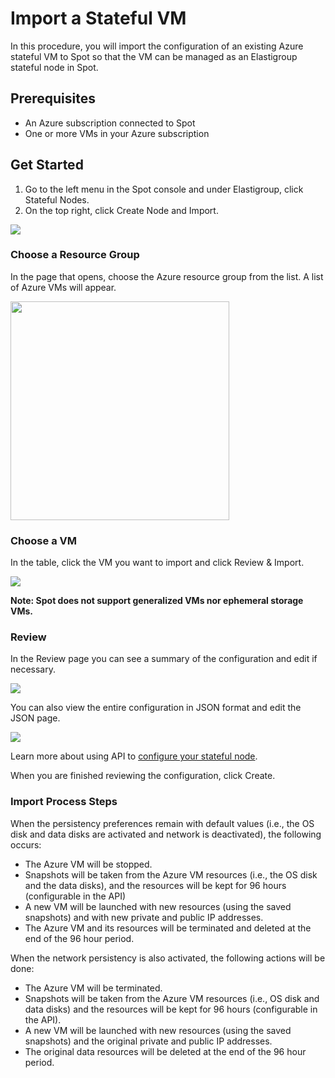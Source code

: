 # Import a Stateful VM

In this procedure, you will import the configuration of an existing Azure stateful VM to Spot so that the VM can be managed as an Elastigroup stateful node in Spot.

## Prerequisites

* An Azure subscription connected to Spot
* One or more VMs in your Azure subscription

## Get Started

1. Go to the left menu in the Spot console and under Elastigroup, click Stateful Nodes.
2. On the top right, click Create Node and Import.

<img src="/elastigroup/_media/azure-import-a-stateful-vm-01.png" />

### Choose a Resource Group

In the page that opens, choose the Azure resource group from the list. A list of Azure VMs will appear.

<img src="/elastigroup/_media/import-stateful-vm-1.png" width="350" />

### Choose a VM

In the table, click the VM you want to import and click Review & Import.

<img src="/elastigroup/_media/azure-import-stateful-6.png" />

**Note: Spot does not support generalized VMs nor ephemeral storage VMs.**

### Review  

In the Review page you can see a summary of the configuration and edit if necessary.

<img src="/elastigroup/_media/azure-import-stateful-4.png" />

You can also view the entire configuration in JSON format and edit the JSON page.

<img src="/elastigroup/_media/azure-import-stateful-5.png" />

Learn more about using API to [configure your stateful node](https://docs.spot.io/api/#tag/Elastigroup-Azure-Stateful/operation/azureStatefulNodeCreate).

When you are finished reviewing the configuration, click Create.

### Import Process Steps

When the persistency preferences remain with default values (i.e., the OS disk and data disks are activated and network is deactivated), the following occurs:

* The Azure VM will be stopped.
* Snapshots will be taken from the Azure VM resources (i.e., the OS disk and the data disks), and the resources will be kept for 96 hours (configurable in the API)
* A new VM will be launched with new resources (using the saved snapshots) and with new private and public IP addresses.
* The Azure VM and its resources will be terminated and deleted at the end of the 96 hour period.

When the network persistency is also activated, the following actions will be done:

* The Azure VM will be terminated.
* Snapshots will be taken from the Azure VM resources (i.e., OS disk and data disks) and the resources will be kept for 96 hours (configurable in the API).
* A new VM will be launched with new resources (using the saved snapshots) and the original private and public IP addresses.
* The original data resources will be deleted at the end of the 96 hour period.
